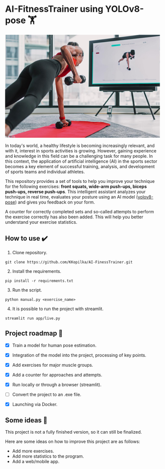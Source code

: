 # AI-FitnessTrainer using YOLOv8-pose 🏋️

<p align="center">
<img src="docs/ai-trainer.jpg"
    alt="ai_trainer"
    width=550 />
</p>

In today's world, a healthy lifestyle is becoming increasingly relevant, and with it, interest in sports activities is growing. However, gaining experience and knowledge in this field can be a challenging task for many people. In this context, the application of artificial intelligence (AI) in the sports sector becomes a key element of successful training, analysis, and development of sports teams and individual athletes.

This repository provides a set of tools to help you improve your technique for the following exercises: **front squats, wide-arm push-ups, biceps push-ups, reverse push-ups**. This intelligent assistant analyzes your technique in real time, evaluates your posture using an AI model ([yolov8-pose](https://docs.ultralytics.com/tasks/pose/)) and gives you feedback on your form.

A counter for correctly completed sets and so-called attempts to perform the exercise correctly has also been added. This will help you better understand your exercise statistics.

## How to use ✔️
1. Clone repository.
```
git clone https://github.com/KKopilka/AI-FinessTrainer.git
```
2. Install the requirements.
```
pip install -r requirements.txt
```
3. Run the script.
```
python manual.py <exercise_name>
```
4. It is possible to run the project with streamlit.
```
streamlit run app/live.py 
```

## Project roadmap 📝

- [x] Train a model for human pose estimation.

- [x] Integration of the model into the project, processing of key points.

- [x] Add exercises for major muscle groups.

- [x] Add a counter for approaches and attempts.

- [x] Run locally or through a browser (streamlit).

- [ ] Convert the project to an .exe file.

- [x] Launching via Docker.


## Some ideas 📝
This project is not a fully finished version, so it can still be finalized.

Here are some ideas on how to improve this project are as follows:
- Add more exercises.
- Add more statistics to the program.
- Add a web/mobile app.